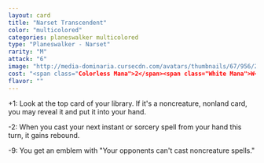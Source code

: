 ```yaml
---
layout: card
title: "Narset Transcendent"
color: "multicolored"
categories: planeswalker multicolored
type: "Planeswalker - Narset"
rarity: "M"
attack: "6"
image: "http://media-dominaria.cursecdn.com/avatars/thumbnails/67/956/200/283/635610604922591953.png"
cost: "<span class="Colorless Mana">2</span><span class="White Mana">W</span><span class="Blue Mana">U</span>"
flavor: ""
---
```


+1: Look at the top card of your library. If it's a noncreature, nonland card, you may reveal it and put it into your hand.

-2: When you cast your next instant or sorcery spell from your hand this turn, it gains rebound.

-9: You get an emblem with "Your opponents can't cast noncreature spells."
